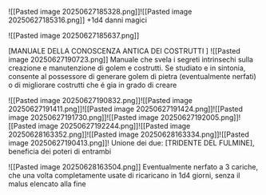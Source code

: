 ![[Pasted image 20250627185328.png]]![[Pasted image 20250627185316.png]]
+1d4 danni magici

![[Pasted image 20250627185637.png]]



[MANUALE DELLA CONOSCENZA ANTICA DEI COSTRUTTI ]
![[Pasted image 20250627190723.png]] 
Manuale che svela i segreti intrinsechi sulla creazione e manutenzione di golem e costrutti. Se studiato e in sintonia, consente al possessore di generare golem di pietra (eventualmente nerfati) o di migliorare costrutti che é gia in grado di creare





![[Pasted image 20250627190832.png]]![[Pasted image 20250627191411.png]]![[Pasted image 20250627191424.png]]![[Pasted image 20250627191730.png]]![[Pasted image 20250627192005.png]]![[Pasted image 20250627192244.png]]![[Pasted image 20250628163352.png]]![[Pasted image 20250628163334.png]]![[Pasted image 20250627190413.png]]!
Unione dei due: [TRIDENTE DEL FULMINE], beneficia dei poteri di entrambi




![[Pasted image 20250628163504.png]]
Eventualmente nerfato a 3 cariche, che una volta completamente usate di ricaricano in 1d4 giorni, senza il malus elencato alla fine